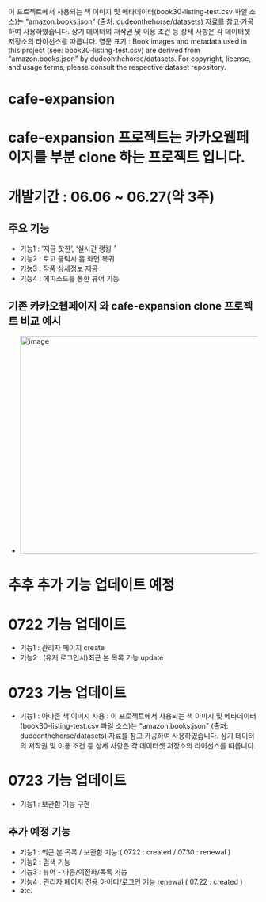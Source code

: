 이 프로젝트에서 사용되는 책 이미지 및 메타데이터(book30-listing-test.csv 파일 소스)는
"amazon.books.json"
(출처: dudeonthehorse/datasets)
자료를 참고·가공하여 사용하였습니다.
상기 데이터의 저작권 및 이용 조건 등 상세 사항은 각 데이터셋 저장소의 라이선스를 따릅니다.
영문 표기 :
Book images and metadata used in this project (see: book30-listing-test.csv) are derived from
"amazon.books.json"
by dudeonthehorse/datasets.
For copyright, license, and usage terms, please consult the respective dataset repository.

# cafe-expansion

# cafe-expansion 프로젝트는 카카오웹페이지를 부분 clone 하는 프로젝트 입니다.

# 개발기간 : 06.06 ~ 06.27(약 3주)

## 주요 기능
- 기능1 : ’지금 핫한’, ‘실시간 랭킹＇
- 기능2 : 로고 클릭시 홈 화면 복귀
- 기능3 : 작품 상세정보 제공
- 기능4 : 에피소드를 통한 뷰어 기능

## 기존 카카오웹페이지 와 cafe-expansion clone 프로젝트 비교 예시
- <img width="703" height="439" alt="image" src="https://github.com/user-attachments/assets/47d91d13-cb1b-454a-be03-ef140373caf2" />

# 추후 추가 기능 업데이트 예정

# 0722 기능 업데이트
- 기능1 : 관리자 페이지 create
- 기능2 : (유저 로그인시)최근 본 목록 기능 update

# 0723 기능 업데이트
- 기능1 : 아마존 책 이미지 사용 :
  이 프로젝트에서 사용되는 책 이미지 및 메타데이터(book30-listing-test.csv 파일 소스)는
"amazon.books.json"
(출처: dudeonthehorse/datasets)
자료를 참고·가공하여 사용하였습니다.
상기 데이터의 저작권 및 이용 조건 등 상세 사항은 각 데이터셋 저장소의 라이선스를 따릅니다.

# 0723 기능 업데이트
- 기능1 : 보관함 기능 구현
  
## 추가 예정 기능
- 기능1 : 최근 본 목록 / 보관함 기능 ( 0722 : created / 0730 : renewal )
- 기능2 : 검색 기능
- 기능3 : 뷰어 - 다음/이전화/목록 기능
- 기능4 : 관리자 페이지 전용 아이디/로그인 기능 renewal ( 07.22 : created )
- etc.
